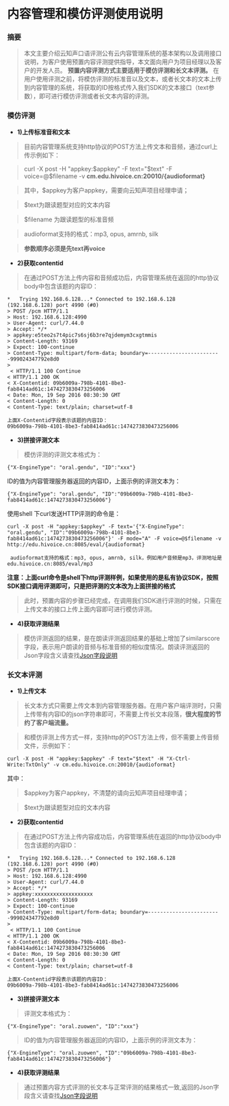 # 内容管理和模仿评测使用说明

### 摘要
> 本文主要介绍云知声口语评测公有云内容管理系统的基本架构以及调用接口说明，为客户使用预置内容评测提供指导，本文面向用户为项目经理以及客户的开发人员。
**预置内容评测方式主要适用于模仿评测和长文本评测。**
>在用户使用评测之前，将模仿评测的标准音以及文本，或者长文本的文本上传到内容管理的系统，将获取的ID按格式传入我们SDK的文本接口（text参数），即可进行模仿评测或者长文本内容的评测。

### 模仿评测

* **1)上传标准音和文本**

> 目前内容管理系统支持http协议的POST方法上传文本和音频，通过curl上传示例如下：

> curl -X post -H "appkey:$appkey" -F text="$text"  -F voice=@$filename -v **cm.edu.hivoice.cn:20010/{audioformat}**

> 其中，$appkey为客户appkey，需要向云知声项目经理申请；

> $text为跟读题型对应的文本内容

> $filename 为跟读题型的标准音频

> audioformat支持的格式：mp3, opus, amrnb, silk

> **参数顺序必须是先text再voice**



* **2)获取contentid**

> 在通过POST方法上传内容和音频成功后，内容管理系统在返回的http协议body中包含该题的内容ID：
```
*   Trying 192.168.6.128...* Connected to 192.168.6.128 (192.168.6.128) port 4990 (#0)
> POST /pcm HTTP/1.1
> Host: 192.168.6.128:4990
> User-Agent: curl/7.44.0
> Accept: */*
> appkey:e5teo2s7t4pic7s6sj6b3re7qjdemym3cxgtmmis
> Content-Length: 93169
> Expect: 100-continue
> Content-Type: multipart/form-data; boundary=------------------------999024347792e8d0
>
 < HTTP/1.1 100 Continue
< HTTP/1.1 200 OK
< X-Contentid: 09b6009a-798b-4101-8be3-fab8414ad61c:1474273830473256006
< Date: Mon, 19 Sep 2016 08:30:30 GMT
< Content-Length: 0
< Content-Type: text/plain; charset=utf-8

上面X-Contentid字段表示该题的内容ID：
09b6009a-798b-4101-8be3-fab8414ad61c:1474273830473256006
```

* **3)拼接评测文本**

> 模仿评测的评测文本格式为：
```
{"X-EngineType": "oral.gendu", "ID":"xxx"}
```
ID的值为内容管理服务器返回的内容ID，上面示例的评测文本为：
```
{"X-EngineType": "oral.gendu", "ID":"09b6009a-798b-4101-8be3-fab8414ad61c:1474273830473256006"}
```
使用shell 下curl发送HTTP评测的命令是：
```
curl -X post -H "appkey:$appkey" -F text='{"X-EngineType": "oral.gendu", "ID":"09b6009a-798b-4101-8be3-fab8414ad61c:1474273830473256006"}' -F mode="A" -F voice=@$filename -v http://edu.hivoice.cn:8085/eval/{audioformat}

 audioformat支持的格式：mp3, opus, amrnb, silk，例如用户音频是mp3，评测地址是edu.hivoice.cn:8085/eval/mp3
```
**注意：上面curl命令是shell下http评测样例，如果使用的是私有协议SDK，按照SDK接口调用评测即可，只是把评测的文本改为上面拼接的格式**

>此时，预置内容的步骤已经完成，在调用我们SDK进行评测的时候，只需在上传文本的接口上传上面内容即可进行模仿评测。

* **4)获取评测结果**

>模仿评测返回的结果，是在朗读评测返回结果的基础上增加了similarscore字段，表示用户朗读的音频与标准音频的相似度情况。朗读评测返回的Json字段含义请查找<a href=https://github.com/oraleval/FAQ-Docs/blob/master/Json%20Description.md>Json字段说明</a>

### 长文本评测

* **1)上传文本**

> 长文本方式只需要上传文本到内容管理服务器。在用户客户端评测时，只需上传带有内容ID的json字符串即可，不需要上传长文本段落，**很大程度的节约了客户端流量。**

> 和模仿评测上传方式一样，支持http的POST方法上传，但不需要上传音频文件，示例如下：
```
curl -X post -H "appkey:$appkey" -F text="$text" -H "X-Ctrl-Write:TxtOnly" -v cm.edu.hivoice.cn:20010/{audioformat}
```
其中：

> $appkey为客户appkey，不清楚的请向云知声项目经理申请；

> $text为跟读题型对应的文本内容


* **2)获取contentid**

> 在通过POST方法上传内容成功后，内容管理系统在返回的http协议body中包含该题的内容ID：
```
*   Trying 192.168.6.128...* Connected to 192.168.6.128 (192.168.6.128) port 4990 (#0)
> POST /pcm HTTP/1.1
> Host: 192.168.6.128:4990
> User-Agent: curl/7.44.0
> Accept: */*
> appkey:xxxxxxxxxxxxxxxxxxx
> Content-Length: 93169
> Expect: 100-continue
> Content-Type: multipart/form-data; boundary=------------------------999024347792e8d0
>
 < HTTP/1.1 100 Continue
< HTTP/1.1 200 OK
< X-Contentid: 09b6009a-798b-4101-8be3-fab8414ad61c:1474273830473256006
< Date: Mon, 19 Sep 2016 08:30:30 GMT
< Content-Length: 0
< Content-Type: text/plain; charset=utf-8

上面X-Contentid字段表示该题的内容ID：
09b6009a-798b-4101-8be3-fab8414ad61c:1474273830473256006
```

* **3)拼接评测文本**

> 评测文本格式为：
```
{"X-EngineType": "oral.zuowen", "ID":"xxx"}
```
> ID的值为内容管理服务器返回的内容ID，上面示例的评测文本为：
```
{"X-EngineType": "oral.zuowen", "ID":"09b6009a-798b-4101-8be3-fab8414ad61c:1474273830473256006"}
```

* **4)获取评测结果**

> 通过预置内容方式评测的长文本与正常评测的结果格式一致,返回的Json字段含义请查找<a href=https://github.com/oraleval/FAQ-Docs/blob/master/Json%20Description.md>Json字段说明</a>
